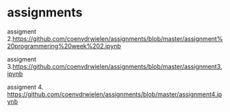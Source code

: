 # assignments

assigment 2.https://github.com/coenvdrwielen/assignments/blob/master/assignment%20programmering%20week%202.ipynb

assigment 3.https://github.com/coenvdrwielen/assignments/blob/master/assignment3.ipynb

assigment 4. https://github.com/coenvdrwielen/assignments/blob/master/assignment4.ipynb

